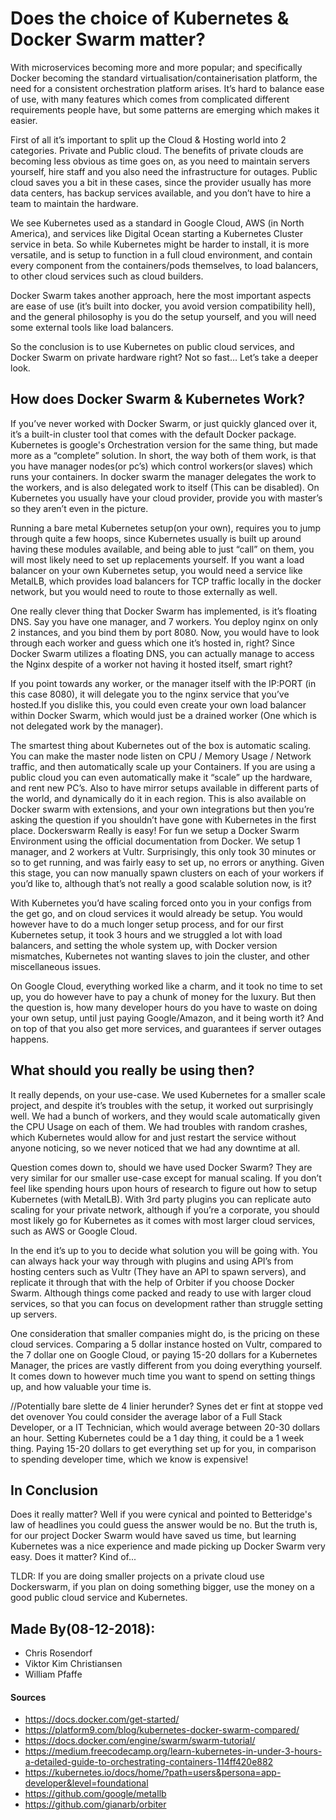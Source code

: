 # Does the choice of Kubernetes & Docker Swarm matter?
With microservices becoming more and more popular; and specifically Docker becoming the standard virtualisation/containerisation platform, the need for a consistent orchestration platform arises. It’s hard to balance ease of use, with many features which comes from complicated different requirements people have, but some patterns are emerging which makes it easier.

First of all it’s important to split up the Cloud & Hosting world into 2 categories. Private and Public cloud. The benefits of private clouds are becoming less obvious as time goes on, as you need to maintain servers yourself, hire staff and you also need the infrastructure for outages. Public cloud saves you a bit in these cases, since the provider usually has more data centers, has backup services available, and you don’t have to hire a team to maintain the hardware.

We see Kubernetes used as a standard in Google Cloud, AWS (in North America), and services like Digital Ocean starting a Kubernetes Cluster service in beta. So while Kubernetes might be harder to install, it is more versatile, and is setup to function in a full cloud environment, and contain every component from the containers/pods themselves, to load balancers, to other cloud services such as cloud builders.

Docker Swarm takes another approach, here the most important aspects are ease of use (it’s built into docker, you avoid version compatibility hell), and the general philosophy is you do the setup yourself, and you will need some external tools like load balancers.

So the conclusion is to use Kubernetes on public cloud services, and Docker Swarm on private hardware right? Not so fast… Let’s take a deeper look.

## How does Docker Swarm & Kubernetes Work?
If you’ve never worked with Docker Swarm, or just quickly glanced over it, it’s a built-in cluster tool that comes with the default Docker package. Kubernetes is google's Orchestration version for the same thing, but made more as a “complete” solution.
In short, the way both of them work, is that you have manager nodes(or pc’s) which control workers(or slaves) which runs your containers. In docker swarm the manager delegates the work to the workers, and is also delegated work to itself (This can be disabled). On Kubernetes you usually have your cloud provider, provide you with master’s so they aren’t even in the picture.

Running a bare metal Kubernetes setup(on your own), requires you to jump through quite a few hoops, since Kubernetes usually is built up around having these modules available, and being able to just “call” on them, you will most likely need to set up replacements yourself. 
If you want a load balancer on your own Kubernetes setup, you would need a service like MetalLB, which provides load balancers for TCP traffic locally in the docker network, but you would need to route to those externally as well.

One really clever thing that Docker Swarm has implemented, is it’s floating DNS. Say you have one manager, and 7 workers. You deploy nginx on only 2 instances, and you bind them by port 8080. Now, you would have to look through each worker and guess which one it’s hosted in, right? Since Docker Swarm utilizes a floating DNS, you can actually manage to access the Nginx despite of a worker not having it hosted itself, smart right?

If you point towards any worker, or the manager itself with the IP:PORT (in this case 8080), it will delegate you to the nginx service that you’ve hosted.If you dislike this, you could even create your own load balancer within Docker Swarm, which would just be a drained worker (One which is not delegated work by the manager). 

The smartest thing about Kubernetes out of the box is automatic scaling. You can make the master node listen on CPU / Memory Usage / Network traffic, and then automatically scale up your Containers. If you are using a public cloud you can even automatically make it “scale” up the hardware, and rent new PC’s. Also to have mirror setups available in different parts of the world, and dynamically do it in each region.
This is also available on Docker swarm with extensions, and your own integrations but then you’re asking the question if you shouldn’t have gone with Kubernetes in the first place.
Dockerswarm Really is easy!
For fun we setup a Docker Swarm Environment using the official documentation from Docker. We setup 1 manager, and 2 workers at Vultr. Surprisingly, this only took 30 minutes or so to get running, and was fairly easy to set up, no errors or anything. Given this stage, you can now manually spawn clusters on each of your workers if you’d like to, although that’s not really a good scalable solution now, is it?

With Kubernetes you’d have scaling forced onto you in your configs from the get go, and on cloud services it would already be setup. You would however have to do a much longer setup process, and for our first Kubernetes setup, it took 3 hours and we struggled a lot with load balancers, and setting the whole system up, with Docker version mismatches, Kubernetes not wanting slaves to join the cluster, and other miscellaneous issues.

On Google Cloud, everything worked like a charm, and it took no time to set up, you do however have to pay a chunk of money for the luxury. But then the question is, how many developer hours do you have to waste on doing your own setup, until just paying Google/Amazon, and it being worth it? And on top of that you also get more services, and guarantees if server outages happens.

## What should you really be using then?
It really depends, on your use-case. We used Kubernetes for a smaller scale project, and despite it’s troubles with the setup, it worked out surprisingly well. We had a bunch of workers, and they would scale automatically given the CPU Usage on each of them. We had troubles with random crashes, which Kubernetes would allow for and just restart the service without anyone noticing, so we never noticed that we had any downtime at all. 

Question comes down to, should we have used Docker Swarm? They are very similar for our smaller use-case except for manual scaling. If you don’t feel like spending hours upon hours of research to figure out how to setup Kubernetes (with MetalLB). With 3rd party plugins you can replicate auto scaling for your private network, although if you’re a corporate, you should most likely go for Kubernetes as it comes with most larger cloud services, such as AWS or Google Cloud.

In the end it’s up to you to decide what solution you will be going with. You can always hack your way through with plugins and using API’s from hosting centers such as Vultr (They have an API to spawn servers), and replicate it through that with the help of Orbiter if you choose Docker Swarm. Although things come packed and ready to use with larger cloud services, so that you can focus on development rather than struggle setting up servers. 

One consideration that smaller companies might do, is the pricing on these cloud services.
Comparing a 5 dollar instance hosted on Vultr, compared to the 7 dollar one on Google Cloud, or paying 15-20 dollars for a Kubernetes Manager, the prices are vastly different from you doing everything yourself. It comes down to however much time you want to spend on setting things up, and how valuable your time is. 

//Potentially bare slette de 4 linier herunder? Synes det er fint at stoppe ved det ovenover
You could consider the average labor of a Full Stack Developer, or a IT Technician, which would average between 20-30 dollars an hour. Setting Kubernetes could be a 1 day thing, it could be a 1 week thing. Paying 15-20 dollars to get everything set up for you, in comparison to spending developer time, which we know is expensive!


## In Conclusion
Does it really matter? Well if you were cynical and pointed to Betteridge's law of headlines you could guess the answer would be no. But the truth is, for our project Docker Swarm would have saved us time, but learning Kubernetes was a nice experience and made picking up Docker Swarm very easy. Does it matter? Kind of...

TLDR: If you are doing smaller projects on a private cloud use Dockerswarm, if you plan on doing something bigger, use the money on a good public cloud service and Kubernetes.

## Made By(08-12-2018):
 - Chris Rosendorf
 - Viktor Kim Christiansen
 - William Pfaffe

#### Sources
 -  https://docs.docker.com/get-started/
 -  https://platform9.com/blog/kubernetes-docker-swarm-compared/
 -  https://docs.docker.com/engine/swarm/swarm-tutorial/
 -  https://medium.freecodecamp.org/learn-kubernetes-in-under-3-hours-a-detailed-guide-to-orchestrating-containers-114ff420e882
 -  https://kubernetes.io/docs/home/?path=users&persona=app-developer&level=foundational
 -  https://github.com/google/metallb
 -  https://github.com/gianarb/orbiter
